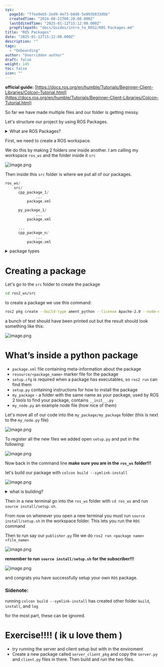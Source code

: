 ```yaml
---
sys:
  pageId: "7fea9eb5-2ed9-4e73-b6d6-5e093b833dbb"
  createdTime: "2024-08-21T00:28:00.000Z"
  lastEditedTime: "2025-01-12T15:12:00.000Z"
  propFilepath: "docs/Guides/intro_to_ROS2/ROS Packages.md"
title: "ROS Packages"
date: "2025-01-12T15:12:00.000Z"
description: ""
tags:
  - "Onboarding"
author: "Overridden author"
draft: false
weight: 145
toc: false
icon: ""
---
```


**official guide:** [https://docs.ros.org/en/humble/Tutorials/Beginner-Client-Libraries/Colcon-Tutorial.html](https://docs.ros.org/en/humble/Tutorials/Beginner-Client-Libraries/Colcon-Tutorial.html)

So far we have made multiple files and our folder is getting messy.

Let's structure our project by using ROS Packages.

<details>

<summary>What are ROS Packages?</summary>

ROS Packages are, as the name implies, packages of code that are highly sharable between ROS developers.

They consist of a folder, `package.xml` file, and source code

```python
      cpp_package_1/
		      ... imagine much code files here ..
          package.xml
```

</details>

First, we need to create a ROS workspace.

We do this by making 2 folders one inside another. I am calling my workspace `ros_ws` and the folder inside it `src`

![image.png](https://prod-files-secure.s3.us-west-2.amazonaws.com/d518164a-d88e-44d1-a4ee-3adb3bd8bce0/70706947-fd18-4537-a67b-e12946812d31/image.png?X-Amz-Algorithm=AWS4-HMAC-SHA256&X-Amz-Content-Sha256=UNSIGNED-PAYLOAD&X-Amz-Credential=ASIAZI2LB4667SUXZYPM%2F20250518%2Fus-west-2%2Fs3%2Faws4_request&X-Amz-Date=20250518T110247Z&X-Amz-Expires=3600&X-Amz-Security-Token=IQoJb3JpZ2luX2VjELr%2F%2F%2F%2F%2F%2F%2F%2F%2F%2FwEaCXVzLXdlc3QtMiJHMEUCIQDGQfPh4TqqncyO1Kp0lOBWI%2BCcNWldeRRBfJ4RaQ6hzQIgMsCROipLSc%2F1WtAlMSpPfBjDaz6Y8feMWMWpQ1ajyi0q%2FwMIcxAAGgw2Mzc0MjMxODM4MDUiDPhMpbvypjurpm6OWCrcA%2FqKbr8lDlbKUNYZn1gzThxGS%2B1IDHFj6Mds%2Fr5M%2FqXywli4uJvQ4rJvjwBNAuj7QpIguTkRp%2B3Mch1If6F5%2FtRdZy8O2Ljc3Tnf87zWTqqHnbuxabVdopju0Nl0x6mUS63C7CkC8G3%2FfzLif8VlejanbsBY8rqhc4WspKFwg2MwTJkDKV02s7nZ4qiN6FXK1jkXSBNm%2B%2FEX%2FdoCak%2F4I3jwOQfQ%2FVTlpmnIAC73BN5ReWleBAyfbJJxQFiWnS%2BVfUaZSvWX2XNjPz2ExO1jhIhs%2Fj7%2BGGqdBBvwMMfrTVYchROsZWpVS2N%2B3%2BBGLjXqxcBrCs9LcE5N1PLDC1MULdNKsrUCjtVgJ9TGzMo9nVgT7fwTkXrkoktEvjSGGnRPctid2cnEYUGLs5jcQn12O3wjag35N41G0iHePV%2BotjT75zJV9Ng4ttmplGhoruHhnfMUwf72fs2jySGDBtCdYwbefWjjeRZzc04L7SUAvQnFOyy0krCFyAP8DTq5EoDPgjyrprihQBPfZiCxq1fbAgjPfdpCG6Mev7g%2BdFWD1gtplerlrV6Hyp6aMg%2Fok%2BwnsSTYVsYj3T4jEODZgf%2B3l6atw09EVTJWv%2Bxc62IP9uIKHDO4POsk2EjF8eeRMO7VpsEGOqUBJj%2BJj%2B4Uo2iwhlwDdJg6GJG6IPV%2FkWLaE3ayVRPR4bLOwhYJyLp9ux3qsSy2Aoq4VEU4Vp7gU4RM%2BjoMNtCoHidUufjGqZfmeES2TqahfmGoyTdmTrthjHY%2FJFcm%2FIqFM4qgh9R7f2kmBwtRE%2FuDQujzgIlloaYq%2FKjUqM9LvP26Hworedp72gEXhfZx7gOum%2BJoVrhogqW5tvKpSNayu1GZ%2BR0x&X-Amz-Signature=9a1fc64824b7bf690f288a98336833142581d4b52b12d07ac600fd9fedea10b6&X-Amz-SignedHeaders=host&x-id=GetObject)

Then inside this `src` folder is where we put all of our packages.

```python
ros_ws/
    src/
      cpp_package_1/
		      ...
          package.xml

      py_package_1/
		      ...
          package.xml

      ...
      cpp_package_n/
		      ...
          package.xml

```

<details>

<summary>package types</summary>

packages can be either `C++` or python.

the intern file structure is different for each but for this guide we will stick to creating python packages

</details>

# Creating a package

Let's go to the `src` folder to create the package

```bash
cd ros2_ws/src
```

to create a package we use this command:

```bash
ros2 pkg create --build-type ament_python --license Apache-2.0 --node-name my_node my_package
```

a bunch of text should have been printed out but the result should look something like this:

![image.png](https://prod-files-secure.s3.us-west-2.amazonaws.com/d518164a-d88e-44d1-a4ee-3adb3bd8bce0/e6cf1e3f-8512-4a3e-b131-079f800bf3e8/image.png?X-Amz-Algorithm=AWS4-HMAC-SHA256&X-Amz-Content-Sha256=UNSIGNED-PAYLOAD&X-Amz-Credential=ASIAZI2LB4667SUXZYPM%2F20250518%2Fus-west-2%2Fs3%2Faws4_request&X-Amz-Date=20250518T110247Z&X-Amz-Expires=3600&X-Amz-Security-Token=IQoJb3JpZ2luX2VjELr%2F%2F%2F%2F%2F%2F%2F%2F%2F%2FwEaCXVzLXdlc3QtMiJHMEUCIQDGQfPh4TqqncyO1Kp0lOBWI%2BCcNWldeRRBfJ4RaQ6hzQIgMsCROipLSc%2F1WtAlMSpPfBjDaz6Y8feMWMWpQ1ajyi0q%2FwMIcxAAGgw2Mzc0MjMxODM4MDUiDPhMpbvypjurpm6OWCrcA%2FqKbr8lDlbKUNYZn1gzThxGS%2B1IDHFj6Mds%2Fr5M%2FqXywli4uJvQ4rJvjwBNAuj7QpIguTkRp%2B3Mch1If6F5%2FtRdZy8O2Ljc3Tnf87zWTqqHnbuxabVdopju0Nl0x6mUS63C7CkC8G3%2FfzLif8VlejanbsBY8rqhc4WspKFwg2MwTJkDKV02s7nZ4qiN6FXK1jkXSBNm%2B%2FEX%2FdoCak%2F4I3jwOQfQ%2FVTlpmnIAC73BN5ReWleBAyfbJJxQFiWnS%2BVfUaZSvWX2XNjPz2ExO1jhIhs%2Fj7%2BGGqdBBvwMMfrTVYchROsZWpVS2N%2B3%2BBGLjXqxcBrCs9LcE5N1PLDC1MULdNKsrUCjtVgJ9TGzMo9nVgT7fwTkXrkoktEvjSGGnRPctid2cnEYUGLs5jcQn12O3wjag35N41G0iHePV%2BotjT75zJV9Ng4ttmplGhoruHhnfMUwf72fs2jySGDBtCdYwbefWjjeRZzc04L7SUAvQnFOyy0krCFyAP8DTq5EoDPgjyrprihQBPfZiCxq1fbAgjPfdpCG6Mev7g%2BdFWD1gtplerlrV6Hyp6aMg%2Fok%2BwnsSTYVsYj3T4jEODZgf%2B3l6atw09EVTJWv%2Bxc62IP9uIKHDO4POsk2EjF8eeRMO7VpsEGOqUBJj%2BJj%2B4Uo2iwhlwDdJg6GJG6IPV%2FkWLaE3ayVRPR4bLOwhYJyLp9ux3qsSy2Aoq4VEU4Vp7gU4RM%2BjoMNtCoHidUufjGqZfmeES2TqahfmGoyTdmTrthjHY%2FJFcm%2FIqFM4qgh9R7f2kmBwtRE%2FuDQujzgIlloaYq%2FKjUqM9LvP26Hworedp72gEXhfZx7gOum%2BJoVrhogqW5tvKpSNayu1GZ%2BR0x&X-Amz-Signature=c3a08a3cec325f9721372fab79647a4046454dd82dd2d16e6d21c3a6099411a5&X-Amz-SignedHeaders=host&x-id=GetObject)

# What’s inside a python package

- `package.xml` file containing meta-information about the package
- `resource/<package_name>` marker file for the package
- `setup.cfg` is required when a package has executables, so `ros2 run` can find them
- `setup.py` containing instructions for how to install the package
- `my_package` - a folder with the same name as your package, used by ROS 2 tools to find your package, contains `__init__.py`
- `my_node.py` an example node file (how nice of them)

Let's move all of our code into the `my_package/my_package` folder (this is next to the `my_node.py` file)

![image.png](https://prod-files-secure.s3.us-west-2.amazonaws.com/d518164a-d88e-44d1-a4ee-3adb3bd8bce0/9ce58f11-0da9-4d3e-b86d-506a9685d378/image.png?X-Amz-Algorithm=AWS4-HMAC-SHA256&X-Amz-Content-Sha256=UNSIGNED-PAYLOAD&X-Amz-Credential=ASIAZI2LB4667SUXZYPM%2F20250518%2Fus-west-2%2Fs3%2Faws4_request&X-Amz-Date=20250518T110247Z&X-Amz-Expires=3600&X-Amz-Security-Token=IQoJb3JpZ2luX2VjELr%2F%2F%2F%2F%2F%2F%2F%2F%2F%2FwEaCXVzLXdlc3QtMiJHMEUCIQDGQfPh4TqqncyO1Kp0lOBWI%2BCcNWldeRRBfJ4RaQ6hzQIgMsCROipLSc%2F1WtAlMSpPfBjDaz6Y8feMWMWpQ1ajyi0q%2FwMIcxAAGgw2Mzc0MjMxODM4MDUiDPhMpbvypjurpm6OWCrcA%2FqKbr8lDlbKUNYZn1gzThxGS%2B1IDHFj6Mds%2Fr5M%2FqXywli4uJvQ4rJvjwBNAuj7QpIguTkRp%2B3Mch1If6F5%2FtRdZy8O2Ljc3Tnf87zWTqqHnbuxabVdopju0Nl0x6mUS63C7CkC8G3%2FfzLif8VlejanbsBY8rqhc4WspKFwg2MwTJkDKV02s7nZ4qiN6FXK1jkXSBNm%2B%2FEX%2FdoCak%2F4I3jwOQfQ%2FVTlpmnIAC73BN5ReWleBAyfbJJxQFiWnS%2BVfUaZSvWX2XNjPz2ExO1jhIhs%2Fj7%2BGGqdBBvwMMfrTVYchROsZWpVS2N%2B3%2BBGLjXqxcBrCs9LcE5N1PLDC1MULdNKsrUCjtVgJ9TGzMo9nVgT7fwTkXrkoktEvjSGGnRPctid2cnEYUGLs5jcQn12O3wjag35N41G0iHePV%2BotjT75zJV9Ng4ttmplGhoruHhnfMUwf72fs2jySGDBtCdYwbefWjjeRZzc04L7SUAvQnFOyy0krCFyAP8DTq5EoDPgjyrprihQBPfZiCxq1fbAgjPfdpCG6Mev7g%2BdFWD1gtplerlrV6Hyp6aMg%2Fok%2BwnsSTYVsYj3T4jEODZgf%2B3l6atw09EVTJWv%2Bxc62IP9uIKHDO4POsk2EjF8eeRMO7VpsEGOqUBJj%2BJj%2B4Uo2iwhlwDdJg6GJG6IPV%2FkWLaE3ayVRPR4bLOwhYJyLp9ux3qsSy2Aoq4VEU4Vp7gU4RM%2BjoMNtCoHidUufjGqZfmeES2TqahfmGoyTdmTrthjHY%2FJFcm%2FIqFM4qgh9R7f2kmBwtRE%2FuDQujzgIlloaYq%2FKjUqM9LvP26Hworedp72gEXhfZx7gOum%2BJoVrhogqW5tvKpSNayu1GZ%2BR0x&X-Amz-Signature=67d8b065d312d1832bed80615823169476f35b23ae833e7a8cd90a4c2898bb04&X-Amz-SignedHeaders=host&x-id=GetObject)

To register all the new files we added open `setup.py` and put in the following:

![image.png](https://prod-files-secure.s3.us-west-2.amazonaws.com/d518164a-d88e-44d1-a4ee-3adb3bd8bce0/1cd7c262-4cae-4496-9d75-c178537d24a2/image.png?X-Amz-Algorithm=AWS4-HMAC-SHA256&X-Amz-Content-Sha256=UNSIGNED-PAYLOAD&X-Amz-Credential=ASIAZI2LB4667SUXZYPM%2F20250518%2Fus-west-2%2Fs3%2Faws4_request&X-Amz-Date=20250518T110247Z&X-Amz-Expires=3600&X-Amz-Security-Token=IQoJb3JpZ2luX2VjELr%2F%2F%2F%2F%2F%2F%2F%2F%2F%2FwEaCXVzLXdlc3QtMiJHMEUCIQDGQfPh4TqqncyO1Kp0lOBWI%2BCcNWldeRRBfJ4RaQ6hzQIgMsCROipLSc%2F1WtAlMSpPfBjDaz6Y8feMWMWpQ1ajyi0q%2FwMIcxAAGgw2Mzc0MjMxODM4MDUiDPhMpbvypjurpm6OWCrcA%2FqKbr8lDlbKUNYZn1gzThxGS%2B1IDHFj6Mds%2Fr5M%2FqXywli4uJvQ4rJvjwBNAuj7QpIguTkRp%2B3Mch1If6F5%2FtRdZy8O2Ljc3Tnf87zWTqqHnbuxabVdopju0Nl0x6mUS63C7CkC8G3%2FfzLif8VlejanbsBY8rqhc4WspKFwg2MwTJkDKV02s7nZ4qiN6FXK1jkXSBNm%2B%2FEX%2FdoCak%2F4I3jwOQfQ%2FVTlpmnIAC73BN5ReWleBAyfbJJxQFiWnS%2BVfUaZSvWX2XNjPz2ExO1jhIhs%2Fj7%2BGGqdBBvwMMfrTVYchROsZWpVS2N%2B3%2BBGLjXqxcBrCs9LcE5N1PLDC1MULdNKsrUCjtVgJ9TGzMo9nVgT7fwTkXrkoktEvjSGGnRPctid2cnEYUGLs5jcQn12O3wjag35N41G0iHePV%2BotjT75zJV9Ng4ttmplGhoruHhnfMUwf72fs2jySGDBtCdYwbefWjjeRZzc04L7SUAvQnFOyy0krCFyAP8DTq5EoDPgjyrprihQBPfZiCxq1fbAgjPfdpCG6Mev7g%2BdFWD1gtplerlrV6Hyp6aMg%2Fok%2BwnsSTYVsYj3T4jEODZgf%2B3l6atw09EVTJWv%2Bxc62IP9uIKHDO4POsk2EjF8eeRMO7VpsEGOqUBJj%2BJj%2B4Uo2iwhlwDdJg6GJG6IPV%2FkWLaE3ayVRPR4bLOwhYJyLp9ux3qsSy2Aoq4VEU4Vp7gU4RM%2BjoMNtCoHidUufjGqZfmeES2TqahfmGoyTdmTrthjHY%2FJFcm%2FIqFM4qgh9R7f2kmBwtRE%2FuDQujzgIlloaYq%2FKjUqM9LvP26Hworedp72gEXhfZx7gOum%2BJoVrhogqW5tvKpSNayu1GZ%2BR0x&X-Amz-Signature=3c79a3b52b50c99832e225f20bd05888cdda9aa91240880ed72a5aeb44d51329&X-Amz-SignedHeaders=host&x-id=GetObject)

Now back in the command line **make sure you are in the** **`ros_ws`** **folder!!!**

let's build our package with `colcon build --symlink-install`

![image.png](https://prod-files-secure.s3.us-west-2.amazonaws.com/d518164a-d88e-44d1-a4ee-3adb3bd8bce0/2f2a0d27-b173-48fd-b189-5f5c0ce65619/image.png?X-Amz-Algorithm=AWS4-HMAC-SHA256&X-Amz-Content-Sha256=UNSIGNED-PAYLOAD&X-Amz-Credential=ASIAZI2LB4667SUXZYPM%2F20250518%2Fus-west-2%2Fs3%2Faws4_request&X-Amz-Date=20250518T110247Z&X-Amz-Expires=3600&X-Amz-Security-Token=IQoJb3JpZ2luX2VjELr%2F%2F%2F%2F%2F%2F%2F%2F%2F%2FwEaCXVzLXdlc3QtMiJHMEUCIQDGQfPh4TqqncyO1Kp0lOBWI%2BCcNWldeRRBfJ4RaQ6hzQIgMsCROipLSc%2F1WtAlMSpPfBjDaz6Y8feMWMWpQ1ajyi0q%2FwMIcxAAGgw2Mzc0MjMxODM4MDUiDPhMpbvypjurpm6OWCrcA%2FqKbr8lDlbKUNYZn1gzThxGS%2B1IDHFj6Mds%2Fr5M%2FqXywli4uJvQ4rJvjwBNAuj7QpIguTkRp%2B3Mch1If6F5%2FtRdZy8O2Ljc3Tnf87zWTqqHnbuxabVdopju0Nl0x6mUS63C7CkC8G3%2FfzLif8VlejanbsBY8rqhc4WspKFwg2MwTJkDKV02s7nZ4qiN6FXK1jkXSBNm%2B%2FEX%2FdoCak%2F4I3jwOQfQ%2FVTlpmnIAC73BN5ReWleBAyfbJJxQFiWnS%2BVfUaZSvWX2XNjPz2ExO1jhIhs%2Fj7%2BGGqdBBvwMMfrTVYchROsZWpVS2N%2B3%2BBGLjXqxcBrCs9LcE5N1PLDC1MULdNKsrUCjtVgJ9TGzMo9nVgT7fwTkXrkoktEvjSGGnRPctid2cnEYUGLs5jcQn12O3wjag35N41G0iHePV%2BotjT75zJV9Ng4ttmplGhoruHhnfMUwf72fs2jySGDBtCdYwbefWjjeRZzc04L7SUAvQnFOyy0krCFyAP8DTq5EoDPgjyrprihQBPfZiCxq1fbAgjPfdpCG6Mev7g%2BdFWD1gtplerlrV6Hyp6aMg%2Fok%2BwnsSTYVsYj3T4jEODZgf%2B3l6atw09EVTJWv%2Bxc62IP9uIKHDO4POsk2EjF8eeRMO7VpsEGOqUBJj%2BJj%2B4Uo2iwhlwDdJg6GJG6IPV%2FkWLaE3ayVRPR4bLOwhYJyLp9ux3qsSy2Aoq4VEU4Vp7gU4RM%2BjoMNtCoHidUufjGqZfmeES2TqahfmGoyTdmTrthjHY%2FJFcm%2FIqFM4qgh9R7f2kmBwtRE%2FuDQujzgIlloaYq%2FKjUqM9LvP26Hworedp72gEXhfZx7gOum%2BJoVrhogqW5tvKpSNayu1GZ%2BR0x&X-Amz-Signature=a40c88101b65d4571bcaaa2185b6dbfef4eed5ef1613811ff62f84aa38d6a841&X-Amz-SignedHeaders=host&x-id=GetObject)

<details>

<summary>what is building?</summary>

if you are a CS major at Rose-Hulman you will learn the answer to this in CSSE132

but TLDR; is it combines all the code files into one program that can be run easily 

</details>

Then in a new terminal go into the `ros_ws` folder with `cd ros_ws` and run `source install/setup.sh`. 

From now on whenever you open a new terminal you must run `source install/setup.sh` in the workspace folder. This lets you run the `ROS` command

Then to run say our `publisher.py` file we do `ros2 run <package name> <file_name>`

![image.png](https://prod-files-secure.s3.us-west-2.amazonaws.com/d518164a-d88e-44d1-a4ee-3adb3bd8bce0/4f4b1219-3a44-4632-aa0a-ce3471699f59/image.png?X-Amz-Algorithm=AWS4-HMAC-SHA256&X-Amz-Content-Sha256=UNSIGNED-PAYLOAD&X-Amz-Credential=ASIAZI2LB4667SUXZYPM%2F20250518%2Fus-west-2%2Fs3%2Faws4_request&X-Amz-Date=20250518T110247Z&X-Amz-Expires=3600&X-Amz-Security-Token=IQoJb3JpZ2luX2VjELr%2F%2F%2F%2F%2F%2F%2F%2F%2F%2FwEaCXVzLXdlc3QtMiJHMEUCIQDGQfPh4TqqncyO1Kp0lOBWI%2BCcNWldeRRBfJ4RaQ6hzQIgMsCROipLSc%2F1WtAlMSpPfBjDaz6Y8feMWMWpQ1ajyi0q%2FwMIcxAAGgw2Mzc0MjMxODM4MDUiDPhMpbvypjurpm6OWCrcA%2FqKbr8lDlbKUNYZn1gzThxGS%2B1IDHFj6Mds%2Fr5M%2FqXywli4uJvQ4rJvjwBNAuj7QpIguTkRp%2B3Mch1If6F5%2FtRdZy8O2Ljc3Tnf87zWTqqHnbuxabVdopju0Nl0x6mUS63C7CkC8G3%2FfzLif8VlejanbsBY8rqhc4WspKFwg2MwTJkDKV02s7nZ4qiN6FXK1jkXSBNm%2B%2FEX%2FdoCak%2F4I3jwOQfQ%2FVTlpmnIAC73BN5ReWleBAyfbJJxQFiWnS%2BVfUaZSvWX2XNjPz2ExO1jhIhs%2Fj7%2BGGqdBBvwMMfrTVYchROsZWpVS2N%2B3%2BBGLjXqxcBrCs9LcE5N1PLDC1MULdNKsrUCjtVgJ9TGzMo9nVgT7fwTkXrkoktEvjSGGnRPctid2cnEYUGLs5jcQn12O3wjag35N41G0iHePV%2BotjT75zJV9Ng4ttmplGhoruHhnfMUwf72fs2jySGDBtCdYwbefWjjeRZzc04L7SUAvQnFOyy0krCFyAP8DTq5EoDPgjyrprihQBPfZiCxq1fbAgjPfdpCG6Mev7g%2BdFWD1gtplerlrV6Hyp6aMg%2Fok%2BwnsSTYVsYj3T4jEODZgf%2B3l6atw09EVTJWv%2Bxc62IP9uIKHDO4POsk2EjF8eeRMO7VpsEGOqUBJj%2BJj%2B4Uo2iwhlwDdJg6GJG6IPV%2FkWLaE3ayVRPR4bLOwhYJyLp9ux3qsSy2Aoq4VEU4Vp7gU4RM%2BjoMNtCoHidUufjGqZfmeES2TqahfmGoyTdmTrthjHY%2FJFcm%2FIqFM4qgh9R7f2kmBwtRE%2FuDQujzgIlloaYq%2FKjUqM9LvP26Hworedp72gEXhfZx7gOum%2BJoVrhogqW5tvKpSNayu1GZ%2BR0x&X-Amz-Signature=612e68f3d95f5561c6a057c7247ca3f2539855b85a5e72528f0c79cc9bd10325&X-Amz-SignedHeaders=host&x-id=GetObject)

**remember to run** **`source install/setup.sh`** **for the subscriber!!!**

![image.png](https://prod-files-secure.s3.us-west-2.amazonaws.com/d518164a-d88e-44d1-a4ee-3adb3bd8bce0/02121119-dad4-49ec-8356-c956108b4243/image.png?X-Amz-Algorithm=AWS4-HMAC-SHA256&X-Amz-Content-Sha256=UNSIGNED-PAYLOAD&X-Amz-Credential=ASIAZI2LB4667SUXZYPM%2F20250518%2Fus-west-2%2Fs3%2Faws4_request&X-Amz-Date=20250518T110247Z&X-Amz-Expires=3600&X-Amz-Security-Token=IQoJb3JpZ2luX2VjELr%2F%2F%2F%2F%2F%2F%2F%2F%2F%2FwEaCXVzLXdlc3QtMiJHMEUCIQDGQfPh4TqqncyO1Kp0lOBWI%2BCcNWldeRRBfJ4RaQ6hzQIgMsCROipLSc%2F1WtAlMSpPfBjDaz6Y8feMWMWpQ1ajyi0q%2FwMIcxAAGgw2Mzc0MjMxODM4MDUiDPhMpbvypjurpm6OWCrcA%2FqKbr8lDlbKUNYZn1gzThxGS%2B1IDHFj6Mds%2Fr5M%2FqXywli4uJvQ4rJvjwBNAuj7QpIguTkRp%2B3Mch1If6F5%2FtRdZy8O2Ljc3Tnf87zWTqqHnbuxabVdopju0Nl0x6mUS63C7CkC8G3%2FfzLif8VlejanbsBY8rqhc4WspKFwg2MwTJkDKV02s7nZ4qiN6FXK1jkXSBNm%2B%2FEX%2FdoCak%2F4I3jwOQfQ%2FVTlpmnIAC73BN5ReWleBAyfbJJxQFiWnS%2BVfUaZSvWX2XNjPz2ExO1jhIhs%2Fj7%2BGGqdBBvwMMfrTVYchROsZWpVS2N%2B3%2BBGLjXqxcBrCs9LcE5N1PLDC1MULdNKsrUCjtVgJ9TGzMo9nVgT7fwTkXrkoktEvjSGGnRPctid2cnEYUGLs5jcQn12O3wjag35N41G0iHePV%2BotjT75zJV9Ng4ttmplGhoruHhnfMUwf72fs2jySGDBtCdYwbefWjjeRZzc04L7SUAvQnFOyy0krCFyAP8DTq5EoDPgjyrprihQBPfZiCxq1fbAgjPfdpCG6Mev7g%2BdFWD1gtplerlrV6Hyp6aMg%2Fok%2BwnsSTYVsYj3T4jEODZgf%2B3l6atw09EVTJWv%2Bxc62IP9uIKHDO4POsk2EjF8eeRMO7VpsEGOqUBJj%2BJj%2B4Uo2iwhlwDdJg6GJG6IPV%2FkWLaE3ayVRPR4bLOwhYJyLp9ux3qsSy2Aoq4VEU4Vp7gU4RM%2BjoMNtCoHidUufjGqZfmeES2TqahfmGoyTdmTrthjHY%2FJFcm%2FIqFM4qgh9R7f2kmBwtRE%2FuDQujzgIlloaYq%2FKjUqM9LvP26Hworedp72gEXhfZx7gOum%2BJoVrhogqW5tvKpSNayu1GZ%2BR0x&X-Amz-Signature=cb710d176cbf48198d6e6d389ed1ca7790ab441afa6e50bcbdb7bcd3eb8b242a&X-Amz-SignedHeaders=host&x-id=GetObject)

and congrats you have successfully setup your own `ROS` package.

### Sidenote:

running `colcon build --symlink-install` has created other folder `build`, `install`, and `log`

for the most part, these can be ignored.

# Exercise!!!! ( ik u love them )

- try running the server and client setup but with in the enviroment
- Create a new package called `server_client_pkg` and copy the `server.py` and `client.py` files in there. Then build and run the two files.
